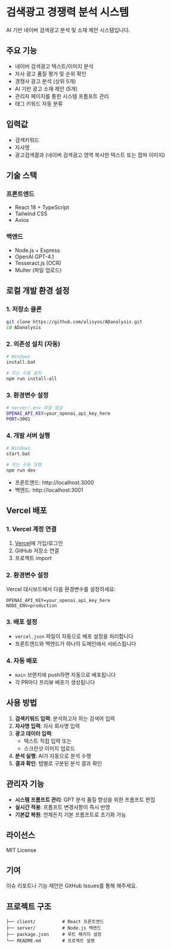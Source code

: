 # 검색광고 경쟁력 분석 시스템

AI 기반 네이버 검색광고 분석 및 소재 제안 시스템입니다.

## 주요 기능

- 네이버 검색광고 텍스트/이미지 분석
- 자사 광고 품질 평가 및 순위 확인
- 경쟁사 광고 분석 (상위 5개)
- AI 기반 광고 소재 제안 (5개)
- 관리자 페이지를 통한 시스템 프롬프트 관리
- 태그 키워드 자동 분류

## 입력값

- 검색키워드
- 자사명
- 광고검색결과 (네이버 검색광고 영역 복사한 텍스트 또는 캡쳐 이미지)

## 기술 스택

### 프론트엔드
- React 18 + TypeScript
- Tailwind CSS
- Axios

### 백엔드
- Node.js + Express
- OpenAI GPT-4.1
- Tesseract.js (OCR)
- Multer (파일 업로드)

## 로컬 개발 환경 설정

### 1. 저장소 클론
```bash
git clone https://github.com/alisyos/ADanalysis.git
cd ADanalysis
```

### 2. 의존성 설치 (자동)
```bash
# Windows
install.bat

# 또는 수동 설치
npm run install-all
```

### 3. 환경변수 설정
```bash
# server/.env 파일 생성
OPENAI_API_KEY=your_openai_api_key_here
PORT=3001
```

### 4. 개발 서버 실행
```bash
# Windows
start.bat

# 또는 수동 실행
npm run dev
```

- 프론트엔드: http://localhost:3000
- 백엔드: http://localhost:3001

## Vercel 배포

### 1. Vercel 계정 연결
1. [Vercel](https://vercel.com/)에 가입/로그인
2. GitHub 저장소 연결
3. 프로젝트 import

### 2. 환경변수 설정
Vercel 대시보드에서 다음 환경변수를 설정하세요:
```
OPENAI_API_KEY=your_openai_api_key_here
NODE_ENV=production
```

### 3. 배포 설정
- `vercel.json` 파일이 자동으로 배포 설정을 처리합니다
- 프론트엔드와 백엔드가 하나의 도메인에서 서비스됩니다

### 4. 자동 배포
- `main` 브랜치에 push하면 자동으로 배포됩니다
- 각 PR마다 프리뷰 배포가 생성됩니다

## 사용 방법

1. **검색키워드 입력**: 분석하고자 하는 검색어 입력
2. **자사명 입력**: 자사 회사명 입력
3. **광고 데이터 입력**: 
   - 텍스트 직접 입력 또는
   - 스크린샷 이미지 업로드
4. **분석 실행**: AI가 자동으로 분석 수행
5. **결과 확인**: 탭별로 구분된 분석 결과 확인

## 관리자 기능

- **시스템 프롬프트 관리**: GPT 분석 품질 향상을 위한 프롬프트 편집
- **실시간 적용**: 프롬프트 변경사항이 즉시 반영
- **기본값 복원**: 언제든지 기본 프롬프트로 초기화 가능

## 라이선스

MIT License

## 기여

이슈 리포트나 기능 제안은 GitHub Issues를 통해 해주세요.

## 프로젝트 구조

```
├── client/          # React 프론트엔드
├── server/          # Node.js 백엔드
├── package.json     # 루트 패키지 설정
└── README.md        # 프로젝트 설명
``` 